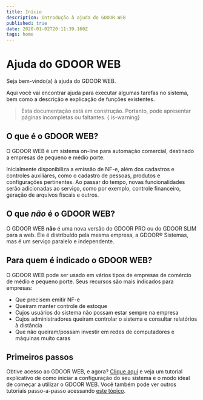 ```yaml
---
title: Início
description: Introdução à ajuda do GDOOR WEB
published: true
date: 2020-01-02T20:11:39.160Z
tags: home
---
```


# Ajuda do GDOOR WEB

Seja bem-vindo(a) à ajuda do GDOOR WEB. 

Aqui você vai encontrar ajuda para executar algumas tarefas no sistema, bem como a descrição e explicação de funções existentes.

> Esta documentação está em construção. Portanto, pode apresentar páginas incompletas ou faltantes.
{.is-warning}

## O que é o GDOOR WEB?

O GDOOR WEB é um sistema on-line para automação comercial, destinado a empresas de pequeno e médio porte.

Inicialmente disponibiliza a emissão de NF-e, além dos cadastros e controles auxiliares, como o cadastro de pessoas, produtos e configurações pertinentes. Ao passar do tempo, novas funcionalidades serão adicionadas ao serviço, como por exemplo, controle financeiro, geração de arquivos fiscais e outros.

## O que _não_ é o GDOOR WEB?

O GDOOR WEB **não** é uma nova versão do GDOOR PRO ou do GDOOR SLIM para a web. Ele é distribuído pela mesma empresa, a GDOOR® Sistemas, mas é um serviço paralelo e independente.

## Para quem é indicado o GDOOR WEB?

O GDOOR WEB pode ser usado em vários tipos de empresas de comércio de médio e pequeno porte. Seus recursos são mais indicados para empresas:

- Que precisem emitir NF-e
- Queiram manter controle de estoque
- Cujos usuários do sistema não possam estar sempre na empresa
- Cujos administradores queiram controlar o sistema e consultar relatórios à distância
- Que não queiram/possam investir em redes de computadores e máquinas muito caras

## Primeiros passos

Obtive acesso ao GDOOR WEB, e agora? [Clique aqui](/tutoriais/primeiros-passos) e veja um tutorial explicativo de como iniciar a configuração do seu sistema e o modo ideal de começar a utilizar o GDOOR WEB. Você também pode ver outros tutoriais passo-a-passo acessando [este tópico](/tutoriais).
